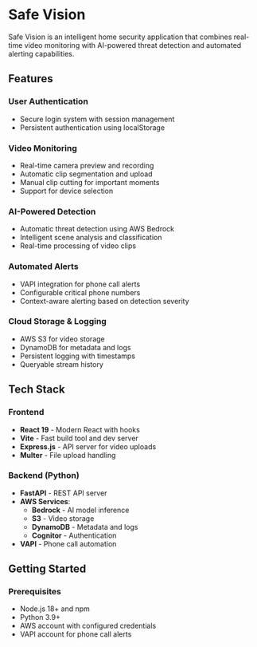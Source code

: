 # Safe Vision

Safe Vision is an intelligent home security application that combines real-time video monitoring with AI-powered threat detection and automated alerting capabilities.

## Features

### User Authentication
- Secure login system with session management
- Persistent authentication using localStorage

### Video Monitoring
- Real-time camera preview and recording
- Automatic clip segmentation and upload
- Manual clip cutting for important moments
- Support for device selection

### AI-Powered Detection
- Automatic threat detection using AWS Bedrock
- Intelligent scene analysis and classification
- Real-time processing of video clips

### Automated Alerts
- VAPI integration for phone call alerts
- Configurable critical phone numbers
- Context-aware alerting based on detection severity

### Cloud Storage & Logging
- AWS S3 for video storage
- DynamoDB for metadata and logs
- Persistent logging with timestamps
- Queryable stream history


## Tech Stack

### Frontend
- **React 19** - Modern React with hooks
- **Vite** - Fast build tool and dev server
- **Express.js** - API server for video uploads
- **Multer** - File upload handling

### Backend (Python)
- **FastAPI** - REST API server
- **AWS Services**:
  - **Bedrock** - AI model inference
  - **S3** - Video storage
  - **DynamoDB** - Metadata and logs
  - **Cognitor** - Authentication
- **VAPI** - Phone call automation

## Getting Started

### Prerequisites
- Node.js 18+ and npm
- Python 3.9+
- AWS account with configured credentials
- VAPI account for phone call alerts

